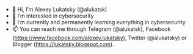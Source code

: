 - 👋 Hi, I’m Alexey Lukatsky (@alukatsk)
- 👀 I’m interested in cybersecurity
- 🌱 I’m currently and permanently learning everything in cybersecurity
- 📫 You can reach me through Telegram (@alukatsk), Facebook (https://www.facebook.com/alexey.lukatsky), Twitter (@alukatsky) or Blogger (https://lukatsky.blogspot.com).

<!---
alukatsk/alukatsk is a ✨ special ✨ repository because its `README.md` (this file) appears on your GitHub profile.
You can click the Preview link to take a look at your changes.
--->
